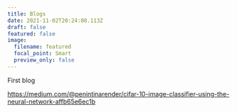 ```yaml
---
title: Blogs
date: 2021-11-02T20:24:08.113Z
draft: false
featured: false
image:
  filename: featured
  focal_point: Smart
  preview_only: false
---
```

First blog

<https://medium.com/@penintinarender/cifar-10-image-classifier-using-the-neural-network-affb65e6ec1b>